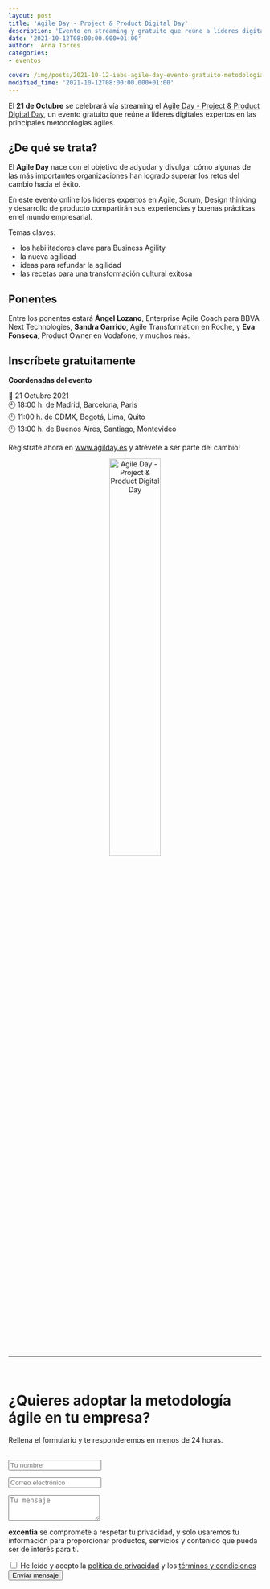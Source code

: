 ```yaml
---
layout: post
title: 'Agile Day - Project & Product Digital Day'
description: 'Evento en streaming y gratuito que reúne a líderes digitales expertos en Agile, Scrum, Design Thinking y desarrollo de producto'
date: '2021-10-12T08:00:00.000+01:00'
author:  Anna Torres
categories: 
- eventos

cover: /img/posts/2021-10-12-iebs-agile-day-evento-gratuito-metodologias-agiles.png
modified_time: '2021-10-12T08:00:00.000+01:00'
---
```

El **21 de Octubre** se celebrará vía streaming el <a href="https://www.agileday.es/?utm_source=excentia" target="_blank">Agile Day - Project & Product Digital Day</a>, un evento gratuito que reúne a líderes digitales expertos en las principales metodologías ágiles.

## ¿De qué se trata?

El **Agile Day** nace con el objetivo de adyudar y divulgar cómo algunas de las más importantes organizaciones han logrado superar los retos del cambio hacia el éxito.

En este evento online los líderes expertos en Agile, Scrum, Design thinking y desarrollo de producto compartirán sus experiencias y buenas prácticas en el mundo empresarial.


Temas claves:
- los habilitadores clave para Business Agility 
- la nueva agilidad 
- ideas para refundar la agilidad 
- las recetas para una transformación cultural exitosa

## Ponentes

Entre los ponentes estará **Ángel Lozano**, Enterprise Agile Coach para BBVA Next Technologies, **Sandra Garrido**, Agile Transformation en Roche, y **Eva Fonseca**, Product Owner en Vodafone, y muchos más.

## Inscríbete gratuitamente

**Coordenadas del evento**

📅 21 Octubre 2021 <br/>
🕘 18:00 h. de Madrid, Barcelona, Paris <br/>
🕘 11:00 h. de CDMX, Bogotá, Lima, Quito <br/>
🕘 13:00 h. de Buenos Aires, Santiago, Montevideo

Regístrate ahora en <a href="https://www.agileday.es/?utm_source=excentia" target="_blank">www.agilday.es</a> y atrévete a ser parte del cambio!

<center>
	<a href="https://www.agileday.es/?utm_source=excentia" target="_blank"><img src="/img/posts/2021-10-12-iebs-agile-day-evento-gratuito-metodologias-agiles-scrum-digital-thinking.png" alt="Agile Day - Project & Product Digital Day" width="45%"></a>
</center>


<br/>
<hr>
<br/>
<!--Generic Contact Form-->
<div id="contact-form">
	<h1>¿Quieres adoptar la metodología ágile en tu empresa?</h1>
	<p>Rellena el formulario y te responderemos en menos de 24 horas.</p>
<br/>
        <form action="https://formspree.io/f/xaygrdqg" method="POST">
          <div class="col-md-12 col-sm-12">
            <div class="row control-group">
              <div class="form-group col-xs-12 floating-label-form-group controls">
                <input type="text" name="name" class="form-control" placeholder="Tu nombre" id="name" required data-validation-required-message="Por favor escribe tu nombre.">
                <p class="help-block text-danger"></p>
              </div>
            </div>
            <div class="row control-group">
              <div class="form-group col-xs-12 floating-label-form-group controls">
                <input type="email" name="email" class="form-control" placeholder="Correo electrónico" id="email" required data-validation-required-message="Por favor escribe tu dirección de correo.">
                <p class="help-block text-danger"></p>
              </div>
            </div>
            <div>
              <input type="text" name="_gotcha" style="display:none"/>
            </div>
            <div class="row control-group">
              <div class="form-group-2 col-xs-12 floating-label-form-group controls">
                <textarea name="message" class="form-control" rows="3" placeholder="Tu mensaje" id="message" required
                          data-validation-required-message="Por favor escribe un mensaje."></textarea>
                <p class="help-block text-danger"></p>
              </div>
            </div>
            <div class="row control-group">
              <div class="form-group col-xs-12 floating-label-form-group controls">
                <p><strong>excentia</strong> se compromete a respetar tu privacidad, y solo usaremos tu información para proporcionar productos, servicios y contenido que pueda ser de interés para tí.</p>
                <input type="checkbox" name="agreement" class="form-check-input" id="agreement" value="accept" required data-validation-required-message="Por favor lee y acepta la política de privacidad y los términos y condiciones">
                <label class="form-check-label" for="agreement">He leído y acepto la <a href="https://www.excentia.es/privacy" target="_blank">política de privacidad</a> y los <a href="https://www.excentia.es/pdf/excentia-terms-and-conditions.pdf" target="_blank">términos y condiciones</a></label>
              </div>
            </div>
            <div id="success"></div>
            <div class="block">
              <button type="submit" class="btn btn-warning btn-xl">Enviar mensaje</button>
            </div>
          </div>
        </form>

</div>


